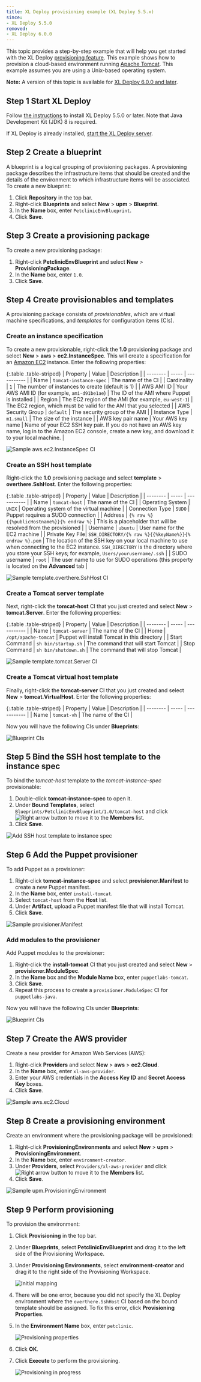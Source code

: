 ```yaml
---
title: XL Deploy provisioning example (XL Deploy 5.5.x)
since:
- XL Deploy 5.5.0
removed:
- XL Deploy 6.0.0
---
```


This topic provides a step-by-step example that will help you get started with the XL Deploy [provisioning feature](/xl-deploy/concept/provisioning-through-xl-deploy.html). This example shows how to provision a cloud-based environment running [Apache Tomcat](http://tomcat.apache.org/). This example assumes you are using a Unix-based operating system.

**Note:** A version of this topic is available for [XL Deploy 6.0.0 and later](/xl-deploy/how-to/xl-deploy-provisioning-example.html).

## Step 1 Start XL Deploy

Follow [the instructions](/xl-deploy/how-to/install-xl-deploy.html) to install XL Deploy 5.5.0 or later. Note that Java Development Kit (JDK) 8 is required.

If XL Deploy is already installed, [start the XL Deploy server](/xl-deploy/how-to/start-xl-deploy.html).

## Step 2 Create a blueprint

A blueprint is a logical grouping of provisioning packages. A provisioning package describes the infrastructure items that should be created and the details of the environment to which infrastructure items will be associated. To create a new blueprint:

1. Click **Repository** in the top bar.
1. Right-click **Blueprints** and select **New** > **upm** > **Blueprint**.
1. In the **Name** box, enter `PetclinicEnvBlueprint`.
1. Click **Save**.

## Step 3 Create a provisioning package

To create a new provisioning package:

1. Right-click **PetclinicEnvBlueprint** and select **New** > **ProvisioningPackage**.
1. In the **Name** box, enter `1.0`.
1. Click **Save**.

## Step 4 Create provisionables and templates

A provisioning package consists of *provisionables*, which are virtual machine specifications, and *templates* for configuration items (CIs).

### Create an instance specification

To create a new provisionable, right-click the **1.0** provisioning package and select **New** > **aws** > **ec2.InstanceSpec**. This will create a specification for an [Amazon EC2](https://aws.amazon.com/ec2/) instance. Enter the following properties:

{:.table .table-striped}
| Property | Value | Description |
| -------- | ----- | ----------- |
| Name | `tomcat-instance-spec` | The name of the CI |
| Cardinality | `1` | The number of instances to create (default is 1) |
| AWS AMI ID | Your AWS AMI ID (for example, `ami-d91be1ae`) | The ID of the AMI where Puppet is installed |
| Region | The EC2 region of the AMI (for example, `eu-west-1`) | The EC2 region, which must be valid for the AMI that you selected |
| AWS Security Group | `default` | The security group of the AMI |
| Instance Type | `m1.small` | The size of the instance |
| AWS key pair name | Your AWS key name | Name of your EC2 SSH key pair. If you do not have an AWS key name, log in to the Amazon EC2 console, create a new key, and download it to your local machine. |

![Sample aws.ec2.InstanceSpec CI](/xl-deploy/how-to/images/provisioning/provisioning-example-aws-ec2-instancespec.png)

### Create an SSH host template

Right-click the **1.0** provisioning package and select **template** > **overthere.SshHost**. Enter the following properties:

{:.table .table-striped}
| Property | Value | Description |
| -------- | ----- | ----------- |
| Name | `tomcat-host` | The name of the CI |
| Operating System | `UNIX` | Operating system of the virtual machine |
| Connection Type | `SUDO` | Puppet requires a SUDO connection |
| Address | `{% raw %}{{%publicHostname%}}{% endraw %}` | This is a placeholder that will be resolved from the provisioned |
| Username | `ubuntu` | User name for the EC2 machine |
| Private Key File| `SSH_DIRECTORY/{% raw %}{{%keyName%}}{% endraw %}.pem` | The location of the SSH key on your local machine to use when connecting to the EC2 instance. `SSH_DIRECTORY` is the directory where you store your SSH keys; for example, `Users/yourusername/.ssh` |
| SUDO username | `root` | The user name to use for SUDO operations (this property is located on the **Advanced** tab |

![Sample template.overthere.SshHost CI](/xl-deploy/how-to/images/provisioning/provisioning-example-template-overthere-sshhost.png)

### Create a Tomcat server template

Next, right-click the **tomcat-host** CI that you just created and select **New** > **tomcat.Server**. Enter the following properties:

{:.table .table-striped}
| Property | Value | Description |
| -------- | ----- | ----------- |
| Name | `tomcat-server` | The name of the CI |
| Home | `/opt/apache-tomcat` | Puppet will install Tomcat in this directory |
| Start Command | `sh bin/startup.sh` | The command that will start Tomcat |
| Stop Command | `sh bin/shutdown.sh` | The command that will stop Tomcat |

![Sample template.tomcat.Server CI](/xl-deploy/how-to/images/provisioning/provisioning-example-tomcat-server.png)

### Create a Tomcat virtual host template

Finally, right-click the **tomcat-server** CI that you just created and select **New** > **tomcat.VirtualHost**. Enter the following properties:

{:.table .table-striped}
| Property | Value | Description |
| -------- | ----- | ----------- |
| Name | `tomcat-vh` | The name of the CI |

Now you will have the following CIs under **Blueprints**:

![Blueprint CIs](/xl-deploy/how-to/images/provisioning/provisioning-example-blueprint-cis-01.png)

## Step 5 Bind the SSH host template to the instance spec

To bind the *tomcat-host* template to the *tomcat-instance-spec* provisionable:

1. Double-click **tomcat-instance-spec** to open it.
1. Under **Bound Templates**, select `Blueprints/PetclinicEnvBlueprint/1.0/tomcat-host` and click ![Right arrow button](/images/button_add_container.png) to move it to the **Members** list.
1. Click **Save**.

![Add SSH host template to instance spec](/xl-deploy/how-to/images/provisioning/provisioning-example-bound-template.png)

## Step 6 Add the Puppet provisioner

To add Puppet as a provisioner:

1. Right-click **tomcat-instance-spec** and select **provisioner.Manifest** to create a new Puppet manifest.
1. In the **Name** box, enter `install-tomcat`.
1. Select `tomcat-host` from the **Host** list.
1. Under **Artifact**, upload a Puppet manifest file that will install Tomcat.
1. Click **Save**.

![Sample provisioner.Manifest](/xl-deploy/how-to/images/provisioning/provisioning-example-provisioner-manifest.png)

### Add modules to the provisioner

Add Puppet modules to the provisioner:

1. Right-click the **install-tomcat** CI that you just created and select **New** > **provisioner.ModuleSpec**.
1. In the **Name** box and the **Module Name** box, enter `puppetlabs-tomcat`.
1. Click **Save**.
1. Repeat this process to create a `provisioner.ModuleSpec` CI for `puppetlabs-java`.

Now you will have the following CIs under **Blueprints**:

![Blueprint CIs](/xl-deploy/how-to/images/provisioning/provisioning-example-blueprint-cis-02.png)

## Step 7 Create the AWS provider

Create a new provider for Amazon Web Services (AWS):

1. Right-click **Providers** and select **New** > **aws** > **ec2.Cloud**.
1. In the **Name** box, enter `xl-aws-provider`.
1. Enter your AWS credentials in the **Access Key ID** and **Secret Access Key** boxes.
1. Click **Save**.

![Sample aws.ec2.Cloud](/xl-deploy/how-to/images/provisioning/provisioning-example-aws-ec2-cloud.png)

## Step 8 Create a provisioning environment

Create an environment where the provisioning package will be provisioned:

1. Right-click **ProvisioningEnvironments** and select **New** > **upm** > **ProvisioningEnvironment**.
1. In the **Name** box, enter `environment-creator`.
1. Under **Providers**, select `Providers/xl-aws-provider` and click ![Right arrow button](/images/button_add_container.png) to move it to the **Members** list.
1. Click **Save**.

![Sample upm.ProvisioningEnvironment](/xl-deploy/how-to/images/provisioning/provisioning-example-provisioningenvironment.png)

## Step 9 Perform provisioning

To provision the environment:

1. Click **Provisioning** in the top bar.
1. Under **Blueprints**, select **PetclinicEnvBlueprint** and drag it to the left side of the Provisioning Workspace.
1. Under **Provisioning Environments**, select **environment-creator** and drag it to the right side of the Provisioning Workspace.

    ![Initial mapping](/xl-deploy/how-to/images/provisioning/provisioning-example-initial-mapping-with-error.png)

1. There will be one error, because you did not specify the XL Deploy environment where the `overthere.SshHost` CI based on the bound template should be assigned. To fix this error, click **Provisioning Properties**.
1. In the **Environment Name** box, enter `petclinic`.

    ![Provisioning properties](/xl-deploy/how-to/images/provisioning/provisioning-example-provisioning-properties.png)

1. Click **OK**.
1. Click **Execute** to perform the provisioning.

    ![Provisioning in progress](/xl-deploy/how-to/images/provisioning/provisioning-example-provisioning-in-action.png)
